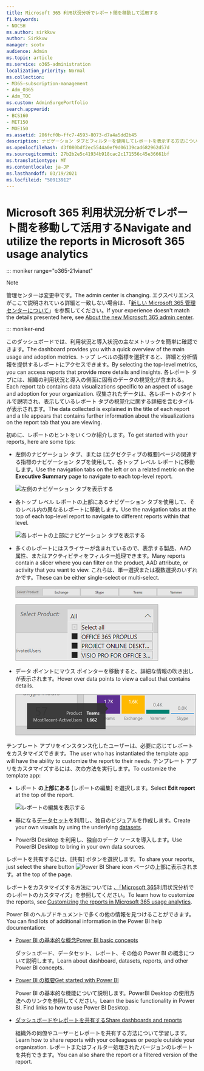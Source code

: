 ```yaml
---
title: Microsoft 365 利用状況分析でレポート間を移動して活用する
f1.keywords:
- NOCSH
ms.author: sirkkuw
author: Sirkkuw
manager: scotv
audience: Admin
ms.topic: article
ms.service: o365-administration
localization_priority: Normal
ms.collection:
- M365-subscription-management
- Adm_O365
- Adm_TOC
ms.custom: AdminSurgePortfolio
search.appverid:
- BCS160
- MET150
- MOE150
ms.assetid: 286fcf0b-ffc7-4593-8073-d7a4a5dd2b45
description: ナビゲーション タブとフィルターを使用してレポートを表示する方法について学習します。
ms.openlocfilehash: d3f080bdf2ec5544a0ef9d06139cad682962d57d
ms.sourcegitcommit: 27b2b2e5c41934b918cac2c171556c45e36661bf
ms.translationtype: MT
ms.contentlocale: ja-JP
ms.lasthandoff: 03/19/2021
ms.locfileid: "50913912"
---
```

# <a name="navigate-and-utilize-the-reports-in-microsoft-365-usage-analytics"></a><span data-ttu-id="e578e-103">Microsoft 365 利用状況分析でレポート間を移動して活用する</span><span class="sxs-lookup"><span data-stu-id="e578e-103">Navigate and utilize the reports in Microsoft 365 usage analytics</span></span>

::: moniker range="o365-21vianet"

> [!NOTE]
> <span data-ttu-id="e578e-104">管理センターは変更中です。</span><span class="sxs-lookup"><span data-stu-id="e578e-104">The admin center is changing.</span></span> <span data-ttu-id="e578e-105">エクスペリエンスがここで説明されている詳細と一致しない場合は、「[新しい Microsoft 365 管理センターについて](../microsoft-365-admin-center-preview.md?preserve-view=true&view=o365-21vianet)」を参照してください。</span><span class="sxs-lookup"><span data-stu-id="e578e-105">If your experience doesn't match the details presented here, see [About the new Microsoft 365 admin center](../microsoft-365-admin-center-preview.md?preserve-view=true&view=o365-21vianet).</span></span>

::: moniker-end

<span data-ttu-id="e578e-106">このダッシュボードでは、利用状況と導入状況の主なメトリックを簡単に確認できます。</span><span class="sxs-lookup"><span data-stu-id="e578e-106">The dashboard provides you with a quick overview of the main usage and adoption metrics.</span></span> <span data-ttu-id="e578e-107">トップ レベルの指標を選択すると、詳細と分析情報を提供するレポートにアクセスできます。</span><span class="sxs-lookup"><span data-stu-id="e578e-107">By selecting the top-level metrics, you can access reports that provide more details and insights.</span></span> <span data-ttu-id="e578e-108">各レポート タブには、組織の利用状況と導入の側面に固有のデータの視覚化が含まれる。</span><span class="sxs-lookup"><span data-stu-id="e578e-108">Each report tab contains data visualizations specific to an aspect of usage and adoption for your organization.</span></span> <span data-ttu-id="e578e-109">収集されたデータは、各レポートのタイトルで説明され、表示しているレポート タブの視覚化に関する詳細を含むタイルが表示されます。</span><span class="sxs-lookup"><span data-stu-id="e578e-109">The data collected is explained in the title of each report and a tile appears that contains further information about the visualizations on the report tab that you are viewing.</span></span>

<span data-ttu-id="e578e-110">初めに、レポートのヒントをいくつか紹介します。</span><span class="sxs-lookup"><span data-stu-id="e578e-110">To get started with your reports, here are some tips:</span></span>

- <span data-ttu-id="e578e-111">左側のナビゲーション タブ、または [エグゼクティブの概要]ページの関連する指標のナビゲーション タブを使用して、各トップ レベル レポートに移動します。</span><span class="sxs-lookup"><span data-stu-id="e578e-111">Use the navigation tabs on the left or on a related metric on the **Executive Summary** page to navigate to each top-level report.</span></span>

    ![左側のナビゲーション タブを表示する](../../media/navigate-usage-analytics1.png)

- <span data-ttu-id="e578e-113">各トップ レベル レポートの上部にあるナビゲーション タブを使用して、そのレベル内の異なるレポートに移動します。</span><span class="sxs-lookup"><span data-stu-id="e578e-113">Use the navigation tabs at the top of each top-level report to navigate to different reports within that level.</span></span>

    ![各レポートの上部にナビゲーション タブを表示する](../../media/navigate-usage-analytics2.png)

- <span data-ttu-id="e578e-115">多くのレポートにはスライサーが含まれているので、表示する製品、AAD 属性、またはアクティビティをフィルター処理できます。</span><span class="sxs-lookup"><span data-stu-id="e578e-115">Many reports contain a slicer where you can filter on the product, AAD attribute, or activity that you want to view.</span></span> <span data-ttu-id="e578e-116">これらは、単一選択または複数選択のいずれかです。</span><span class="sxs-lookup"><span data-stu-id="e578e-116">These can be either single-select or multi-select.</span></span>

    ![スライサーを表示する](../../media/navigate-usage-analytics3.png)

    ![スライサーを表示する](../../media/navigate-usage-analytics4.png)


- <span data-ttu-id="e578e-119">データ ポイントにマウス ポインターを移動すると、詳細な情報の吹き出しが表示されます。</span><span class="sxs-lookup"><span data-stu-id="e578e-119">Hover over data points to view a callout that contains details.</span></span>

    ![ホバーの例を表示する](../../media/navigate-usage-analytics6.png)

<span data-ttu-id="e578e-121">テンプレート アプリをインスタンス化したユーザーは、必要に応じてレポートをカスタマイズできます。</span><span class="sxs-lookup"><span data-stu-id="e578e-121">The user who has instantiated the template app will have the ability to customize the report to their needs.</span></span> <span data-ttu-id="e578e-122">テンプレート アプリをカスタマイズするには、次の方法を実行します。</span><span class="sxs-lookup"><span data-stu-id="e578e-122">To customize the template app:</span></span>

- <span data-ttu-id="e578e-123">レポート **の上部にある** [レポートの編集] を選択します。</span><span class="sxs-lookup"><span data-stu-id="e578e-123">Select **Edit report** at the top of the report.</span></span>

    ![レポートの編集を表示する](../../media/navigate-usage-analytics7.png)


- <span data-ttu-id="e578e-125">基になる[データセット](usage-analytics-data-model.md)を利用し、独自のビジュアルを作成します。</span><span class="sxs-lookup"><span data-stu-id="e578e-125">Create your own visuals by using the underlying [datasets](usage-analytics-data-model.md).</span></span>

- <span data-ttu-id="e578e-126">PowerBI Desktop を利用し、独自のデータ ソースを導入します。</span><span class="sxs-lookup"><span data-stu-id="e578e-126">Use PowerBI Desktop to bring in your own data sources.</span></span>

<span data-ttu-id="e578e-127">レポートを共有するには、[共有] ボタンを選択します。</span><span class="sxs-lookup"><span data-stu-id="e578e-127">To share your reports, just select the share button</span></span> ![Power BI Share icon](../../media/dbb0569d-2013-4f9d-ab9d-d01b09631b92.png) <span data-ttu-id="e578e-129">ページの上部に表示されます。</span><span class="sxs-lookup"><span data-stu-id="e578e-129">at the top of the page.</span></span>

<span data-ttu-id="e578e-130">レポートをカスタマイズする方法については [、「Microsoft 365](customize-reports.md)利用状況分析でのレポートのカスタマイズ」を参照してください。</span><span class="sxs-lookup"><span data-stu-id="e578e-130">To learn how to customize the reports, see [Customizing the reports in Microsoft 365 usage analytics](customize-reports.md).</span></span>

<span data-ttu-id="e578e-131">Power BI のヘルプドキュメントで多くの他の情報を見つけることができます。</span><span class="sxs-lookup"><span data-stu-id="e578e-131">You can find lots of additional information in the Power BI help documentation:</span></span>

- [<span data-ttu-id="e578e-132">Power BI の基本的な概念</span><span class="sxs-lookup"><span data-stu-id="e578e-132">Power BI basic concepts</span></span>](/power-bi/service-basic-concepts)

    <span data-ttu-id="e578e-133">ダッシュボード、データセット、レポート、その他の Power BI の概念について説明します。</span><span class="sxs-lookup"><span data-stu-id="e578e-133">Learn about dashboard, datasets, reports, and other Power BI concepts.</span></span>

- [<span data-ttu-id="e578e-134">Power BI の概要</span><span class="sxs-lookup"><span data-stu-id="e578e-134">Get started with Power BI</span></span>](/power-bi/service-get-started?wt.mc_id=O365_Reports_PBI_contentpack)

    <span data-ttu-id="e578e-p105">Power BI の基本的な機能について説明します。PowerBI Desktop の使用方法へのリンクを参照してください。</span><span class="sxs-lookup"><span data-stu-id="e578e-p105">Learn the basic functionality in Power BI. Find links to how to use Power BI Desktop.</span></span>

- [<span data-ttu-id="e578e-137">ダッシュボードやレポートを共有する</span><span class="sxs-lookup"><span data-stu-id="e578e-137">Share dashboards and reports</span></span>](/power-bi/service-share-dashboards)

    <span data-ttu-id="e578e-138">組織外の同僚やユーザーとレポートを共有する方法について学習します。</span><span class="sxs-lookup"><span data-stu-id="e578e-138">Learn how to share reports with your colleagues or people outside your organization.</span></span> <span data-ttu-id="e578e-139">レポートまたはフィルター処理されたバージョンのレポートを共有できます。</span><span class="sxs-lookup"><span data-stu-id="e578e-139">You can also share the report or a filtered version of the report.</span></span>